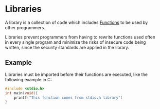 # Libraries
A library is a collection of code which includes [Functions](../Week-1_C/CS50x_Functions.md) to be used by other programmers.

Libraries prevent programmers from having to rewrite functions used often in every single program and minimize the risks of insecure code being written, since the security standards are applied in the library.

## Example
Libraries must be imported before their functions are executed, like the following example in C:

```C
#include <stdio.h>
int main(void){
	printf("This function comes from stdio.h library")
}
```